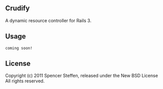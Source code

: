 Crudify
-------

A dynamic resource controller for Rails 3.


Usage
-----

    coming soon!



License
-------

Copyright (c) 2011 Spencer Steffen, released under the New BSD License All rights reserved.
